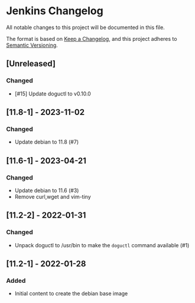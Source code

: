 # Jenkins Changelog
All notable changes to this project will be documented in this file.

The format is based on [Keep a Changelog](https://keepachangelog.com/en/1.0.0/),
and this project adheres to [Semantic Versioning](https://semver.org/spec/v2.0.0.html).

## [Unreleased]
### Changed
- [#15] Update doguctl to v0.10.0

## [11.8-1] - 2023-11-02
### Changed
- Update debian to 11.8 (#7)

## [11.6-1] - 2023-04-21
### Changed
- Update debian to 11.6 (#3)
- Remove curl,wget and vim-tiny

## [11.2-2] - 2022-01-31
### Changed
- Unpack doguctl to /usr/bin to make the `doguctl` command available (#1)

## [11.2-1] - 2022-01-28
### Added
- Initial content to create the debian base image
